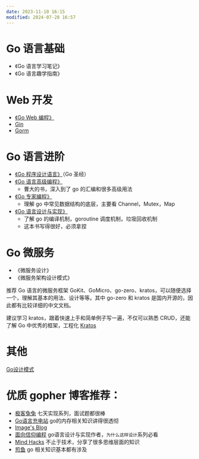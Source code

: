 ```yaml
---
date: 2023-11-10 16:15
modified: 2024-07-28 16:57
---
```


# Go 语言基础

- 《Go 语言学习笔记》
- 《Go 语言趣学指南》

# Web 开发

-  [《Go Web 编程》](https://www.bookstack.cn/read/Go-Web/README.md)
- [Gin](https://geektutu.com/post/quick-go-gin.html)
- [Gorm]( https://gorm.io/zh_CN/docs/index.html )

# Go 语言进阶

- [《Go 程序设计语言》](https://books.studygolang.com/gopl-zh/)（Go 圣经）
- [《Go 语言高级编程》]( https://chai2010.cn/advanced-go-programming-book )
	- 曹大的书，深入到了 go 的汇编和很多高级用法
- [《Go 专家编程》](https://books.studygolang.com/GoExpertProgramming/)
	- 理解 go 中常见数据结构的底层，主要看 Channel，Mutex，Map
- [《Go 语言设计与实现》](https://draveness.me/golang/)
	- 了解 go 的编译机制，goroutine 调度机制，垃圾回收机制
	- 这本书写得很好，必须拿捏

# Go 微服务

- 《微服务设计》
- 《微服务架构设计模式》

推荐 Go 语言的微服务框架 GoKit、GoMicro、go-zero、kratos，可以随便选择一个，理解其基本的用法、设计等等。其中 go-zero 和 kratos 是国内开源的，因此都有比较详细的中文文档。

建议学习 kratos，跟着快速上手和简单例子写一遍，不仅可以熟悉 CRUD，还能了解 Go 中优秀的框架，工程化
[Kratos](https://github.com/go-kratos/kratos)

# 其他
[Go设计模式](https://lailin.xyz/post/singleton.html)

# 优质 gopher 博客推荐：
- [极客兔兔](https://geektutu.com/) 七天实现系列，面试题都很棒
- [Go语言充电站](https://lessisbetter.site/) go的内存相关知识讲得很透彻
- [Image's Blog](https://imageslr.com/)
- [面向信仰编程](https://draveness.me/) go语言设计与实现作者，`为什么这样设计`系列必看
- [Mind Hacks](https://mindhacks.cn/) 不止于技术，分享了很多思维层面的知识
- [煎鱼](https://eddycjy.com/) go 相关知识基本都有涉及
